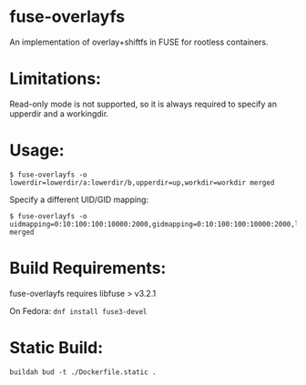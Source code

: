 fuse-overlayfs
===========

An implementation of overlay+shiftfs in FUSE for rootless containers.

Limitations:
=======================================================

Read-only mode is not supported, so it is always required to specify
an upperdir and a workingdir.

Usage:
=======================================================

```
$ fuse-overlayfs -o lowerdir=lowerdir/a:lowerdir/b,upperdir=up,workdir=workdir merged
```

Specify a different UID/GID mapping:

```
$ fuse-overlayfs -o uidmapping=0:10:100:100:10000:2000,gidmapping=0:10:100:100:10000:2000,lowerdir=lowerdir/a:lowerdir/b,upperdir=up,workdir=workdir merged
```

Build Requirements:
=======================================================

fuse-overlayfs requires libfuse > v3.2.1

On Fedora: `dnf install fuse3-devel`


Static Build:
=======================================================

`buildah bud -t ./Dockerfile.static .`

